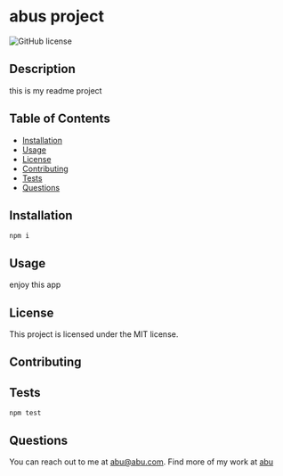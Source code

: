 # abus project

![GitHub license](https://img.shields.io/badge/license-MIT-blue.svg)
  
## Description

this is my readme project

## Table of Contents

- [Installation](#installation)
- [Usage](#usage)
- [License](#license)
- [Contributing](#contributing)
- [Tests](#tests)
- [Questions](#questions)


## Installation

```
npm i
```

## Usage

enjoy this app
  
## License
    
This project is licensed under the MIT license.
    
## Contributing


## Tests

```
npm test
```

## Questions

You can reach out to me at [abu@abu.com](mailto:abu@abu.com). Find more of my work at [abu](https://github.com/abu)
  
